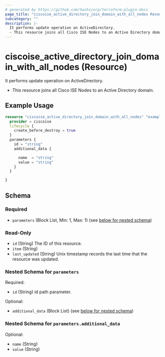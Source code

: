 ```yaml
---
# generated by https://github.com/hashicorp/terraform-plugin-docs
page_title: "ciscoise_active_directory_join_domain_with_all_nodes Resource - terraform-provider-ciscoise"
subcategory: ""
description: |-
  It performs update operation on ActiveDirectory.
  - This resource joins all Cisco ISE Nodes to an Active Directory domain.
---
```


# ciscoise_active_directory_join_domain_with_all_nodes (Resource)

It performs update operation on ActiveDirectory.
- This resource joins all Cisco ISE Nodes to an Active Directory domain.

## Example Usage

```terraform
resource "ciscoise_active_directory_join_domain_with_all_nodes" "example" {
  provider = ciscoise
  lifecycle {
    create_before_destroy = true
  }
  parameters {
    id = "string"
    additional_data {

      name  = "string"
      value = "string"
    }
  }

}
```

<!-- schema generated by tfplugindocs -->
## Schema

### Required

- `parameters` (Block List, Min: 1, Max: 1) (see [below for nested schema](#nestedblock--parameters))

### Read-Only

- `id` (String) The ID of this resource.
- `item` (String)
- `last_updated` (String) Unix timestamp records the last time that the resource was updated.

<a id="nestedblock--parameters"></a>
### Nested Schema for `parameters`

Required:

- `id` (String) id path parameter.

Optional:

- `additional_data` (Block List) (see [below for nested schema](#nestedblock--parameters--additional_data))

<a id="nestedblock--parameters--additional_data"></a>
### Nested Schema for `parameters.additional_data`

Optional:

- `name` (String)
- `value` (String)



